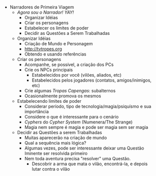 + Narradores de Primeira Viagem
	+ _Agora sou o Narrador! YAY!_
		+ Organizar Idéias
		+ Criar os personagens
		+ Estabelecer os limites de poder
		+ Decidir as Questões a Serem Trabalhadas
	+ Organizar Idéias
		+ Criação de Mundo e Personagem
		+ <http://tvtropes.org>
		+ Obtendo e usando referências
	+ Criar os personagens
		+ Acompanhe, se possível, a criação dos PCs
		+ Crie os NPCs principais
			+ Estabelecidos por você (vilões, aliados, etc)
			+ Estabelecidos pelos jogadores (contatos, amigos/inimigos, etc)
		+ Crie algumas _Tropas Capengas_: subalternos
		+ Ocasionalmente promova os mesmos
	+ Estabelecendo limites de poder
		+ Considerar período, tipo de tecnologia/magia/psiquísmo e sua importância
		+ Considere o que é interessante para o cenário
		+ _Cyphers_ do _Cypher System_ (Numenera/The Strange)
		+ Magia nem sempre é magia e pode ser magia sem ser magia
	+ Decidir as Questões a serem Trabalhadas
		+ Muitas aparecerão na criação de mundo
		+ Qual a sequência mais lógica?
		+ Algumas vezes, pode ser interessante deixar uma Questão Iminente ser resolvida primeiro
		+ Nem toda aventura precisa "resolver" uma Questão.
			+ Descobrir a arma que mata o vilão, encontrá-la, e depois lutar contra o vilão
<!--stackedit_data:
eyJoaXN0b3J5IjpbODE4MjYyMzkyXX0=
-->